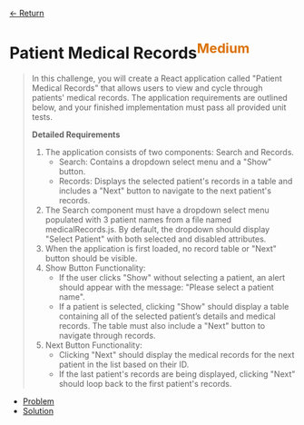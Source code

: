 [&larr; Return](https://hanggrian.github.io/grind-hackerrank/)

# Patient Medical Records<sup style="color: rgb(219, 113, 0);">Medium</sup>

> In this challenge, you will create a React application called "Patient Medical
  Records" that allows users to view and cycle through patients' medical
  records. The application requirements are outlined below, and your finished
  implementation must pass all provided unit tests.
>
> **Detailed Requirements**
>
> 1.  The application consists of two components: Search and Records.
>     - Search: Contains a dropdown select menu and a "Show" button.
>     - Records: Displays the selected patient's records in a table and includes
        a "Next" button to navigate to the next patient's records.
> 1.  The Search component must have a dropdown select menu populated with 3
      patient names from a file named medicalRecords.js. By default, the
      dropdown should display "Select Patient" with both selected and disabled
      attributes.
> 1.  When the application is first loaded, no record table or "Next" button
      should be visible.
> 1.  Show Button Functionality:
>     - If the user clicks "Show" without selecting a patient, an alert should
        appear with the message: "Please select a patient name".
>     - If a patient is selected, clicking "Show" should display a table
        containing all of the selected patient’s details and medical records.
        The table must also include a "Next" button to navigate through records.
> 1.  Next Button Functionality:
>     - Clicking "Next" should display the medical records for the next patient
        in the list based on their ID.
>     - If the last patient's records are being displayed, clicking "Next"
        should loop back to the first patient's records.

- [Problem](https://www.hackerrank.com/challenges/patient-medical-records/)
- [Solution](https://github.com/hanggrian/grind-hackerrank/blob/main/react/src/patient-medical-records.tsx)
